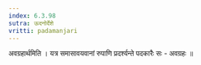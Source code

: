 ```yaml
---
index: 6.3.98
sutra: ऊदनोर्देशे
vritti: padamanjari
---
```


  अवग्रहार्थमिति । यत्र समासावयवानां रुपाणि प्रदर्श्यन्ते पदकारैः सः - अवग्रहः ॥